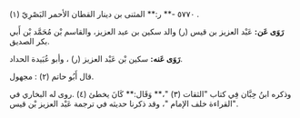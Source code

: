 ٥٧٧٠ -** ر:** المثنى بن دينار القطان الأحمر البَصْرِيّ (١) .

**رَوَى عَن:** عَبْد العزيز بن قيس (ر) والد سكين بن عبد العزيز، والقاسم بْن مُحَمَّد بْن أَبي بكر الصديق.

**رَوَى عَنه:** سكين بْن عَبْد العزيز (ر) ، وأبو عُبَيدة الحداد.

قال أَبُو حاتم (٢) : مجهول.

وذكره ابنُ حِبَّان فِي كتاب "الثقات (٣) "،** وَقَال:** كَانَ يخطئ (٤) .روى له البخاري في "القراءة خلف الإمام "، وقد ذكرنا حديثه في ترجمة عَبْد العزيز بْن قيس.